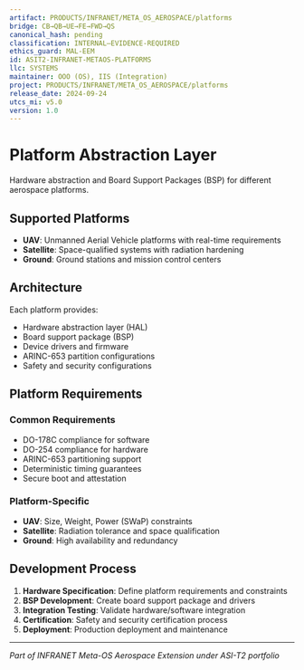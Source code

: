 ```yaml
---
artifact: PRODUCTS/INFRANET/META_OS_AEROSPACE/platforms
bridge: CB→QB→UE→FE→FWD→QS
canonical_hash: pending
classification: INTERNAL–EVIDENCE-REQUIRED
ethics_guard: MAL-EEM
id: ASIT2-INFRANET-METAOS-PLATFORMS
llc: SYSTEMS
maintainer: OOO (OS), IIS (Integration)
project: PRODUCTS/INFRANET/META_OS_AEROSPACE/platforms
release_date: 2024-09-24
utcs_mi: v5.0
version: 1.0
---
```


# Platform Abstraction Layer

Hardware abstraction and Board Support Packages (BSP) for different aerospace platforms.

## Supported Platforms

- **UAV**: Unmanned Aerial Vehicle platforms with real-time requirements
- **Satellite**: Space-qualified systems with radiation hardening
- **Ground**: Ground stations and mission control centers

## Architecture

Each platform provides:
- Hardware abstraction layer (HAL)
- Board support package (BSP)
- Device drivers and firmware
- ARINC-653 partition configurations
- Safety and security configurations

## Platform Requirements

### Common Requirements
- DO-178C compliance for software
- DO-254 compliance for hardware
- ARINC-653 partitioning support
- Deterministic timing guarantees
- Secure boot and attestation

### Platform-Specific
- **UAV**: Size, Weight, Power (SWaP) constraints
- **Satellite**: Radiation tolerance and space qualification
- **Ground**: High availability and redundancy

## Development Process

1. **Hardware Specification**: Define platform requirements and constraints
2. **BSP Development**: Create board support package and drivers
3. **Integration Testing**: Validate hardware/software integration
4. **Certification**: Safety and security certification process
5. **Deployment**: Production deployment and maintenance

---

*Part of INFRANET Meta-OS Aerospace Extension under ASI-T2 portfolio*